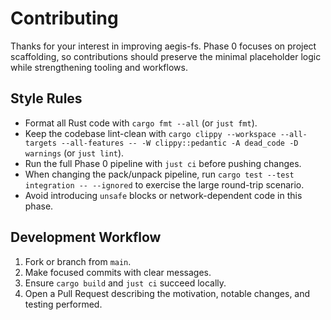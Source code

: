 # Contributing

Thanks for your interest in improving aegis-fs. Phase 0 focuses on project scaffolding, so contributions should preserve the minimal placeholder logic while strengthening tooling and workflows.

## Style Rules
- Format all Rust code with `cargo fmt --all` (or `just fmt`).
- Keep the codebase lint-clean with `cargo clippy --workspace --all-targets --all-features -- -W clippy::pedantic -A dead_code -D warnings` (or `just lint`).
- Run the full Phase 0 pipeline with `just ci` before pushing changes.
- When changing the pack/unpack pipeline, run `cargo test --test integration -- --ignored` to exercise the large round-trip scenario.
- Avoid introducing `unsafe` blocks or network-dependent code in this phase.

## Development Workflow
1. Fork or branch from `main`.
2. Make focused commits with clear messages.
3. Ensure `cargo build` and `just ci` succeed locally.
4. Open a Pull Request describing the motivation, notable changes, and testing performed.
